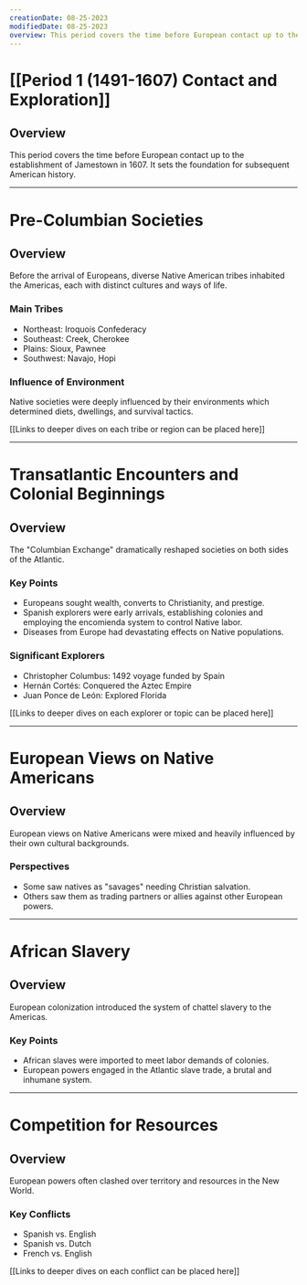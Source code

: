 ```yaml
---
creationDate: 08-25-2023
modifiedDate: 08-25-2023
overview: This period covers the time before European contact up to the establishment of Jamestown in 1607.
---
```

# <span id="c"><a>[[Period 1 (1491-1607) Contact and Exploration]]</a></span>

## <span id="sc">Overview</span>
<span id="i">This period covers the time before European contact up to the establishment of Jamestown in 1607.</span> It sets the foundation for subsequent American history.

---

# <span id="c">Pre-Columbian Societies</span>

## <span id="sc">Overview</span>
<span id="i">Before the arrival of Europeans, diverse Native American tribes inhabited the Americas, each with distinct cultures and ways of life.</span>

### <span id="sec">Main Tribes</span>
- <span id="i">Northeast: Iroquois Confederacy</span>
- Southeast: Creek, Cherokee
- Plains: Sioux, Pawnee
- Southwest: Navajo, Hopi

### <span id="sec">Influence of Environment</span>
<span id="i">Native societies were deeply influenced by their environments</span> which determined diets, dwellings, and survival tactics.

[[Links to deeper dives on each tribe or region can be placed here]]

---

# <span id="c">Transatlantic Encounters and Colonial Beginnings</span>

## <span id="sc">Overview</span>
<span id="i">The "Columbian Exchange" dramatically reshaped societies on both sides of the Atlantic.</span>

### <span id="sec">Key Points</span>
- <span id="i">Europeans sought wealth, converts to Christianity, and prestige.</span>
- <span id="i">Spanish explorers were early arrivals, establishing colonies and employing the encomienda system to control Native labor.</span>
- <span id="i">Diseases from Europe had devastating effects on Native populations.</span>

### <span id="sec">Significant Explorers</span>
- <span id="i">Christopher Columbus: 1492 voyage funded by Spain</span>
- Hernán Cortés: Conquered the Aztec Empire
- Juan Ponce de León: Explored Florida

[[Links to deeper dives on each explorer or topic can be placed here]]

---

# <span id="c">European Views on Native Americans</span>

## <span id="sc">Overview</span>
<span id="i">European views on Native Americans were mixed and heavily influenced by their own cultural backgrounds.</span>

### <span id="sec">Perspectives</span>
- Some saw natives as "savages" needing Christian salvation.
- Others saw them as trading partners or allies against other European powers.

---

# <span id="c">African Slavery</span>

## <span id="sc">Overview</span>
<span id="i">European colonization introduced the system of chattel slavery to the Americas.</span>

### <span id="sec">Key Points</span>
- <span id="i">African slaves were imported to meet labor demands of colonies.</span>
- <span id="i">European powers engaged in the Atlantic slave trade, a brutal and inhumane system.</span>

---

# <span id="c">Competition for Resources</span>

## <span id="sc">Overview</span>
<span id="i">European powers often clashed over territory and resources in the New World.</span>

### <span id="sec">Key Conflicts</span>
- Spanish vs. English
- Spanish vs. Dutch
- French vs. English

[[Links to deeper dives on each conflict can be placed here]]


